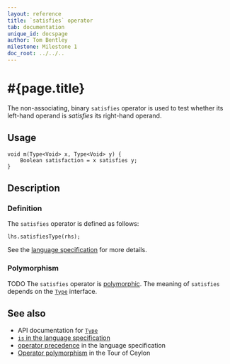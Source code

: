 ```yaml
---
layout: reference
title: `satisfies` operator
tab: documentation
unique_id: docspage
author: Tom Bentley
milestone: Milestone 1
doc_root: ../../..
---
```


# #{page.title}

The non-associating, binary `satisfies` operator is used to test whether its 
left-hand  operand is *satisfies* its right-hand operand.

## Usage 

    void m(Type<Void> x, Type<Void> y) {
        Boolean satisfaction = x satisfies y;
    }

## Description

### Definition

The `satisfies` operator is defined as follows:

<!-- no-check -->
    lhs.satisfiesType(rhs);

See the [language specification](#{page.doc_root}/#{site.urls.spec_relative}#equalitycomparison) 
for more details.

### Polymorphism

TODO The `satisfies` operator is [polymorphic](#{page.doc_root}/reference/operator/operator-polymorphism). 
The meaning of `satisfies` depends on the 
[`Type`](#{page.doc_root}/api/ceylon/language/metamodel/interface_Type.html) interface.

## See also

* API documentation for [`Type`](#{page.doc_root}/api/ceylon/language/metamodel/interface_Type.html)
* [`is` in the language specification](#{page.doc_root}/#{site.urls.spec_relative}#equalitycomparison)
* [operator precedence](#{page.doc_root}/#{site.urls.spec_relative}#operatorprecedence) in the 
  language specification
* [Operator polymorphism](#{page.doc_root}/tour/language-module/#operator_polymorphism) 
  in the Tour of Ceylon

